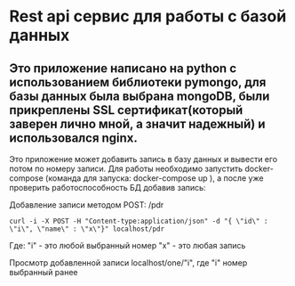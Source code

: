 # Rest api сервис для работы с базой данных

Это приложение написано на python с использованием библиотеки pymongo, для базы данных была выбрана mongoDB, были прикреплены SSL сертификат(который заверен лично мной, а значит надежный) и использовался nginx.
---
Это приложение может добавить запись в базу данных и вывести его потом по номеру записи.
Для работы необходимо запустить docker-compose (команда для запуска: docker-compose up ), а после уже проверить работоспособность БД добавив запись: 

Добавление записи методом POST: /pdr

`curl -i -X POST -H "Content-type:application/json" -d "{ \"id\" : \"i\", \"name\" : \"x\"}" localhost/pdr`

Где: "i" - это любой выбранный номер 
     "x" - это любая запись 

Просмотр добавленной записи localhost/one/"i", где "i" номер выбранный ранее  
